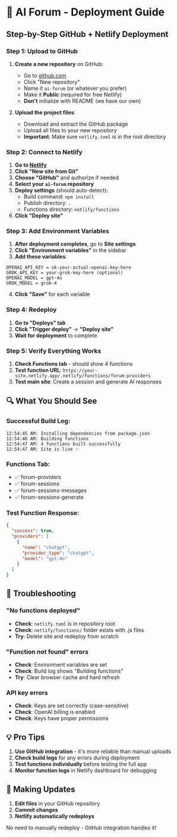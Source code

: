 # 🚀 AI Forum - Deployment Guide

## Step-by-Step GitHub + Netlify Deployment

### Step 1: Upload to GitHub

1. **Create a new repository** on GitHub:
   - Go to [github.com](https://github.com)
   - Click "New repository"
   - Name it `ai-forum` (or whatever you prefer)
   - Make it **Public** (required for free Netlify)
   - **Don't** initialize with README (we have our own)

2. **Upload the project files**:
   - Download and extract the GitHub package
   - Upload all files to your new repository
   - **Important**: Make sure `netlify.toml` is in the root directory

### Step 2: Connect to Netlify

1. **Go to [Netlify](https://app.netlify.com/)**
2. **Click "New site from Git"**
3. **Choose "GitHub"** and authorize if needed
4. **Select your `ai-forum` repository**
5. **Deploy settings** (should auto-detect):
   - Build command: `npm install`
   - Publish directory: `.`
   - Functions directory: `netlify/functions`
6. **Click "Deploy site"**

### Step 3: Add Environment Variables

1. **After deployment completes**, go to **Site settings**
2. **Click "Environment variables"** in the sidebar
3. **Add these variables**:

```
OPENAI_API_KEY = sk-your-actual-openai-key-here
GROK_API_KEY = your-grok-key-here (optional)
OPENAI_MODEL = gpt-4o
GROK_MODEL = grok-4
```

4. **Click "Save"** for each variable

### Step 4: Redeploy

1. **Go to "Deploys" tab**
2. **Click "Trigger deploy"** → **"Deploy site"**
3. **Wait for deployment** to complete

### Step 5: Verify Everything Works

1. **Check Functions tab** - should show 4 functions
2. **Test function URL**: `https://your-site.netlify.app/.netlify/functions/forum-providers`
3. **Test main site**: Create a session and generate AI responses

## 🔍 What You Should See

### Successful Build Log:
```
12:54:45 AM: Installing dependencies from package.json
12:54:46 AM: Building functions
12:54:47 AM: 4 functions built successfully
12:54:47 AM: Site is live ✨
```

### Functions Tab:
- ✅ forum-providers
- ✅ forum-sessions  
- ✅ forum-sessions-messages
- ✅ forum-sessions-generate

### Test Function Response:
```json
{
  "success": true,
  "providers": [
    {
      "name": "chatgpt",
      "provider_type": "chatgpt",
      "model": "gpt-4o"
    }
  ]
}
```

## 🚨 Troubleshooting

### "No functions deployed"
- **Check**: `netlify.toml` is in repository root
- **Check**: `netlify/functions/` folder exists with .js files
- **Try**: Delete site and redeploy from scratch

### "Function not found" errors
- **Check**: Environment variables are set
- **Check**: Build log shows "Building functions"
- **Try**: Clear browser cache and hard refresh

### API key errors
- **Check**: Keys are set correctly (case-sensitive)
- **Check**: OpenAI billing is enabled
- **Check**: Keys have proper permissions

## 💡 Pro Tips

1. **Use GitHub integration** - it's more reliable than manual uploads
2. **Check build logs** for any errors during deployment
3. **Test functions individually** before testing the full app
4. **Monitor function logs** in Netlify dashboard for debugging

## 🔄 Making Updates

1. **Edit files** in your GitHub repository
2. **Commit changes**
3. **Netlify automatically redeploys**

No need to manually redeploy - GitHub integration handles it!

